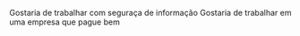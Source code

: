 Gostaria de trabalhar com seguraça de informação
Gostaria de trabalhar em uma empresa que pague bem 
